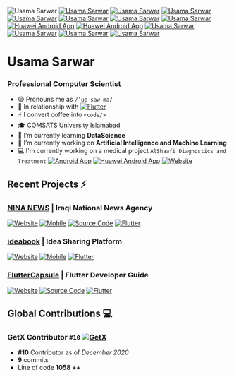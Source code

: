 ![Usama Sarwar](https://i.imgur.com/tq2qQaH.jpg)
[![Usama Sarwar](https://img.shields.io/badge/Usama_Sarwar-000000?logo=opsgenie&logoColor=ffffff)](https://usamasarwar.github.io) [![Usama Sarwar](https://img.shields.io/badge/Github-Follow-211F1F?logo=GitHub&logoColor=ffffff)](https://github.com/usamasarwar/) [![Usama Sarwar](https://img.shields.io/badge/Youtube-Subscribe-FF0000?logo=Youtube&logoColor=ffffff)](https://www.youtube.com/UsamaSarwar?sub_confirmation=1) [![Usama Sarwar](https://img.shields.io/badge/Linkedin-Connect-0077B5?logo=Linkedin&logoColor=ffffff)](https://www.linkedin.com/in/UsamaSarwarOfficial/)  [![Usama Sarwar](https://img.shields.io/badge/Facebook-Follow-1877F2?logo=Facebook&logoColor=ffffff)](https://www.facebook.com/UsamaSarwarOfficial/)  [![Usama Sarwar](https://img.shields.io/badge/Twitter-Follow-08A0E9?logo=Twitter&logoColor=ffffff)](https://www.twitter.com/UsamaSarwarPro/)  [![Usama Sarwar](https://img.shields.io/badge/Instagram-Follow-DD2A7B?logo=Instagram&logoColor=ffffff)](https://www.instagram.com/UsamaSarwarOfficial/) [![Huawei Android App](https://img.shields.io/badge/Reviews-211F1F?logo=google&logoColor=ffffff)](https://www.google.com/search?q=usama+sarwar&oq=usama+sarwar&aqs=chrome..69i57j69i60l3j69i59j0i22i30l2.2577j0j1&sourceid=chrome&ie=UTF-8#lrd=0x39226921efdfec55:0xb750ccab89177cc9,1,,,) [![Huawei Android App](https://img.shields.io/badge/ASK.fm-DB3552?logo=askfm&logoColor=ffffff)](https://ask.fm/usamasarwarofficial)  [![Usama Sarwar](https://img.shields.io/badge/Gmail-D44638?logo=gmail&logoColor=ffffff)](mailto:UsamaSarwarOfficial@gmail.com) [![Usama Sarwar](https://img.shields.io/badge/Chat-1877F2?logo=Messenger&logoColor=ffffff)](https://m.me/UsamaSarwarOfficial/) [![Usama Sarwar](https://img.shields.io/badge/Chat-25D366?logo=WhatsApp&logoColor=ffffff)](https://wa.me/923100007773?text=%23Github) [![Usama Sarwar](https://img.shields.io/badge/Support-Developer-784fff?logo=buy-me-a-coffee&logoColor=ffffff)](https://wa.me/923100007773?text=Thank%20you%20for%20supporting%20me%20%E2%9D%A4%0ABank%20Account%20Details%0ATitle%3A%20USAMA%20SARWAR%0AIBAN%3A%20PK90HABB0022417901576303)

# Usama Sarwar
### Professional Computer Scientist
- 😄 Pronouns me as `/’ue-saw-ma/`
- 💙 In relationship with [![Flutter](https://img.shields.io/badge/Flutter-0175C2?logo=flutter&logoColor=ffffff)](https://flutter.dev)
- ⚡ I convert coffee into `<code/>`
- 🎓 COMSATS University Islamabad
- 🌱 I’m currently learning **DataScience**
- 🔭 I’m currently working on **Artificial Intelligence and Machine Learning**
- 💻 I'm currently working on a medical project `AlShaafi Diagnostics and Treatment` [![Android App](https://img.shields.io/badge/Google_Play-00C853?logo=google-play&logoColor=ffffff)](https://play.google.com/store/apps/details?id=io.github.usamasarwar.alshaafi) [![Huawei Android App](https://img.shields.io/badge/App_Gallery-FF0000?logo=huawei&logoColor=ffffff)](https://appgallery.huawei.com/#/app/C103619189) [![Website](https://img.shields.io/badge/Website-211F1F?logo=google-chrome&logoColor=ffffff)](https://usamasarwar.github.io/alshaafi-diagnostics-treatment)

## Recent Projects ⚡
### [NINA NEWS](https://ninanews.com/) | Iraqi National News Agency
[![Website](https://img.shields.io/badge/Website-ff1744?logo=google-chrome&logoColor=ffffff)](https://usamasarwar.github.io/flutter-news-app)
[![Mobile](https://img.shields.io/badge/Android-00C853?logo=android&logoColor=ffffff)](https://github.com/UsamaSarwar/flutter-news-app/releases/tag/v1.0.0)
[![Source Code](https://img.shields.io/badge/Source_Code-212121?logo=github&logoColor=ffffff)](https://github.com/UsamaSarwar/flutter-news-app)
[![Flutter](https://img.shields.io/badge/Flutter-0175C2?logo=flutter&logoColor=ffffff)](https://flutter.dev)

### [ideabook](https://usamasarwar.github.io/idea/) | Idea Sharing Platform
[![Website](https://img.shields.io/badge/Website-ff1744?logo=google-chrome&logoColor=ffffff)](https://usamasarwar.github.io/idea/)
[![Mobile](https://img.shields.io/badge/Android-00C853?logo=android&logoColor=ffffff)](https://play.google.com/store/apps/details?id=io.github.csusamasarwar.comsats)
[![Flutter](https://img.shields.io/badge/Flutter-0175C2?logo=flutter&logoColor=ffffff)](https://flutter.dev)

### [FlutterCapsule](http://usamasarwar.github.io/fluttercapsule/) | Flutter Developer Guide
[![Website](https://img.shields.io/badge/Website-ff1744?logo=google-chrome&logoColor=ffffff)](http://usamasarwar.github.io/fluttercapsule/)
[![Source Code](https://img.shields.io/badge/Source_Code-212121?logo=github&logoColor=ffffff)](https://github.com/UsamaSarwar/fluttercapsule)
[![Flutter](https://img.shields.io/badge/Flutter-0175C2?logo=flutter&logoColor=ffffff)](https://flutter.dev)

## Global Contributions 💻

### GetX Contributor `#10` [![GetX](https://img.shields.io/badge/GetX-Contributor-0175C2?logo=hack-the-box&logoColor=ffffff)](https://github.com/jonataslaw/getx/graphs/contributors)
- **#10** Contributor as of _December 2020_
- **9** commits
- Line of code **1058 ++**
